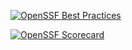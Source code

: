 [![OpenSSF Best Practices](https://www.bestpractices.dev/projects/8605/badge)](https://www.bestpractices.dev/projects/8605)

[![OpenSSF Scorecard](https://api.securityscorecards.dev/projects/github.com/elicata/elicatasite/badge)](https://securityscorecards.dev/viewer/?uri=github.com/elicata/elicatasite)
